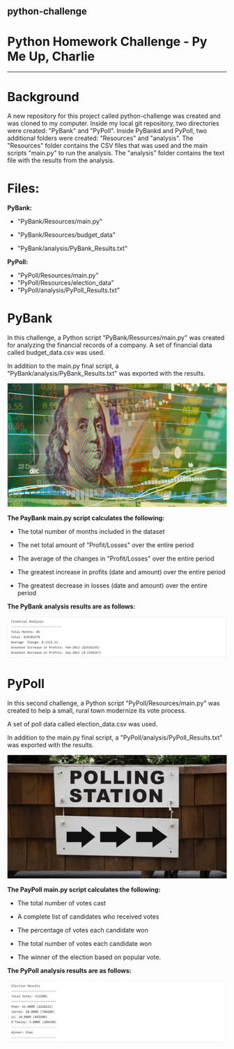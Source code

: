 ## python-challenge

# Python Homework Challenge - Py Me Up, Charlie
---------------------------------------------------------------------------------------------------------------------------------------------------------------------------------
# Background
A new repository for this project called python-challenge was created and was cloned to my computer.
Inside my local git repository, two directories were created: "PyBank" and "PyPoll". 
Inside PyBankd and PyPoll, two additional folders were created: "Resources" and "analysis".
The "Resources" folder contains the CSV files that was used and the main scripts "main.py" to run the analysis.
The "analysis" folder contains the text file with the results from the analysis. 

# Files:

**PyBank:**

* "PyBank/Resources/main.py"

* "PyBank/Resources/budget_data"

* "PyBank/analysis/PyBank_Results.txt"


**PyPoll:**

* "PyPoll/Resources/main.py"
* "PyPoll/Resources/election_data"
* "PyPoll/analysis/PyPoll_Results.txt"

# PyBank 

In this challenge, a Python script "PyBank/Resources/main.py" was created for analyzing the financial records of a company. A set of financial data called budget_data.csv was used.


In addition to the main.py final script, a "PyBank/analysis/PyBank_Results.txt" was exported with the results.

 ![](images/PyBank.png)


**The PayBank main.py script calculates the following:**


  * The total number of months included in the dataset

  * The net total amount of "Profit/Losses" over the entire period

  * The average of the changes in "Profit/Losses" over the entire period

  * The greatest increase in profits (date and amount) over the entire period

  * The greatest decrease in losses (date and amount) over the entire period
 
 **The PyBank analysis results are as follows:**
 
![](images/FinancialResults.png)
  
# PyPoll 

In this second challenge, a Python script "PyPoll/Resources/main.py" was created to help a small, rural town modernize its vote process. 

A set of poll data called election_data.csv was used.

In addition to the main.py final script, a "PyPoll/analysis/PyPoll_Results.txt" was exported with the results.

![](images/PollingStation.png)

**The PayPoll main.py script calculates the following:**

  * The total number of votes cast

  * A complete list of candidates who received votes

  * The percentage of votes each candidate won

  * The total number of votes each candidate won

  * The winner of the election based on popular vote.
 
 **The PyPoll analysis results are as follows:**
  
![](images/ElectionResults.png)
